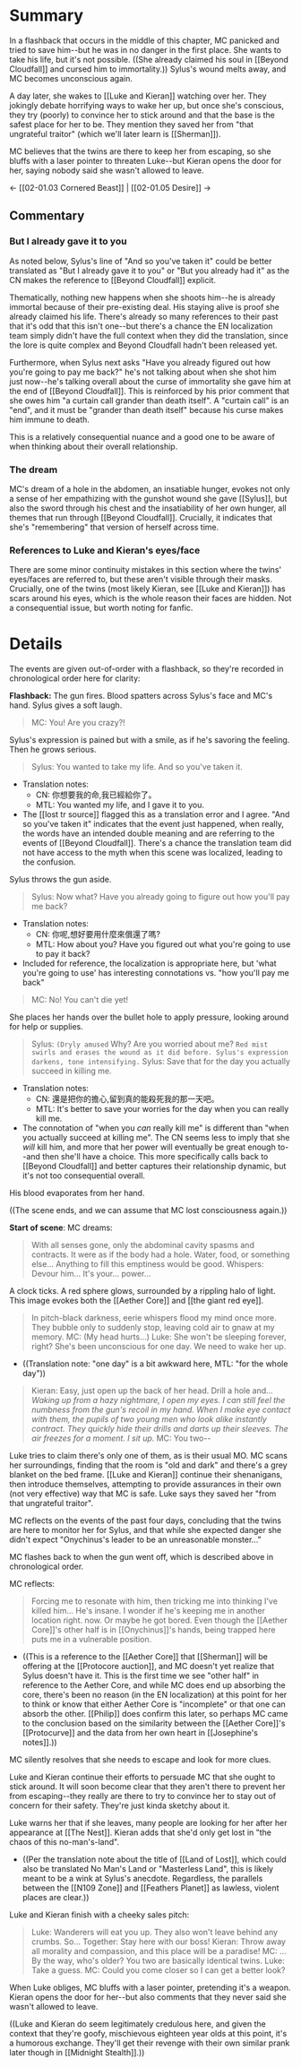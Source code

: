 # Summary
In a flashback that occurs in the middle of this chapter, MC panicked and tried to save him--but he was in no danger in the first place. She wants to take his life, but it's not possible. ((She already claimed his soul in [[Beyond Cloudfall]] and cursed him to immortality.)) Sylus's wound melts away, and MC becomes unconscious again.

A day later, she wakes to [[Luke and Kieran]] watching over her. They jokingly debate horrifying ways to wake her up, but once she's conscious, they try (poorly) to convince her to stick around and that the base is the safest place for her to be. They mention they saved her from "that ungrateful traitor" (which we'll later learn is [[Sherman]]).

MC believes that the twins are there to keep her from escaping, so she bluffs with a laser pointer to threaten Luke--but Kieran opens the door for her, saying nobody said she wasn't allowed to leave.

← [[02-01.03 Cornered Beast]] | [[02-01.05 Desire]] →
## Commentary

### But I already gave it to you
As noted below, Sylus's line of "And so you've taken it" could be better translated as "But I already gave it to you" or "But you already had it" as the CN makes the reference to [[Beyond Cloudfall]] explicit. 

Thematically, nothing new happens when she shoots him--he is already immortal because of their pre-existing deal. His staying alive is proof she already claimed his life. There's already so many references to their past that it's odd that this isn't one--but there's a chance the EN localization team simply didn't have the full context when they did the translation, since the lore is quite complex and Beyond Cloudfall hadn't been released yet.

Furthermore, when Sylus next asks "Have you already figured out how you're going to pay me back?" he's not talking about when she shot him just now--he's talking overall about the curse of immortality she gave him at the end of [[Beyond Cloudfall]]. This is reinforced by his prior comment that she owes him "a curtain call grander than death itself". A "curtain call" is an "end", and it must be "grander than death itself" because his curse makes him immune to death.

This is a relatively consequential nuance and a good one to be aware of when thinking about their overall relationship.

### The dream
MC's dream of a hole in the abdomen, an insatiable hunger, evokes not only a sense of her empathizing with the gunshot wound she gave [[Sylus]], but also the sword through his chest and the insatiability of her own hunger, all themes that run through [[Beyond Cloudfall]]. Crucially, it indicates that she's "remembering" that version of herself across time.

### References to Luke and Kieran's eyes/face
There are some minor continuity mistakes in this section where the twins' eyes/faces are referred to, but these aren't visible through their masks. Crucially, one of the twins (most likely Kieran, see [[Luke and Kieran]]) has scars around his eyes, which is the whole reason their faces are hidden. Not a consequential issue, but worth noting for fanfic.

# Details
The events are given out-of-order with a flashback, so they're recorded in chronological order here for clarity:

**Flashback:**
The gun fires. Blood spatters across Sylus's face and MC's hand. Sylus gives a soft laugh.
> MC: You! Are you crazy?!

Sylus's expression is pained but with a smile, as if he's savoring the feeling. Then he grows serious.
> Sylus: You wanted to take my life. And so you've taken it.
* Translation notes:
	* CN: 你想要我的命,我已經給你了。
	* MTL: You wanted my life, and I gave it to you.
* The [[lost tr source]] flagged this as a translation error and I agree. "And so you've taken it" indicates that the event just happened, when really, the words have an intended double meaning and are referring to the events of [[Beyond Cloudfall]]. There's a chance the translation team did not have access to the myth when this scene was localized, leading to the confusion.

Sylus throws the gun aside.

> Sylus: Now what? Have you already going to figure out how you'll pay me back?
* Translation notes:
	* CN: 你呢,想好要用什麼來償還了嗎?
	* MTL: How about you? Have you figured out what you're going to use to pay it back?
* Included for reference, the localization is appropriate here, but 'what you're going to use' has interesting connotations vs. "how you'll pay me back"

> MC: No! You can't die yet!

She places her hands over the bullet hole to apply pressure, looking around for help or supplies.

> Sylus: `(Dryly amused` Why? Are you worried about me? 
> `Red mist swirls and erases the wound as it did before. Sylus's expression darkens, tone intensifying.`
> Sylus: Save that for the day you actually succeed in killing me.
* Translation notes:
	* CN: 還是把你的擔心,留到真的能殺死我的那一天吧。
	* MTL: It's better to save your worries for the day when you can really kill me.
* The connotation of "when you *can* really kill me" is different than "when you actually succeed at killing me". The CN seems less to imply that she *will* kill him, and more that her power will eventually be great enough to--and then she'll have a choice. This more specifically calls back to [[Beyond Cloudfall]] and better captures their relationship dynamic, but it's not too consequential overall.

His blood evaporates from her hand.

((The scene ends, and we can assume that MC lost consciousness again.))


**Start of scene**:
MC dreams:
> With all senses gone, only the abdominal cavity spasms and contracts. It were as if the body had a hole. Water, food, or something else... Anything to fill this emptiness would be good.
> Whispers: Devour him... It's your... power...

A clock ticks. A red sphere glows, surrounded by a rippling halo of light. This image evokes both the [[Aether Core]] and [[the giant red eye]].

> In pitch-black darkness, eerie whispers flood my mind once more. They bubble only to suddenly stop, leaving cold air to gnaw at my memory.
> MC: (My head hurts...)
> Luke: She won't be sleeping forever, right? She's been unconscious for one day. We need to wake her up.
* ((Translation note: "one day" is a bit awkward here, MTL: "for the whole day"))
> Kieran: Easy, just open up the back of her head. Drill a hole and...
> *Waking up from a hazy nightmare, I open my eyes. I can still feel the numbness from the gun's recoil in my hand.
> When I make eye contact with them, the pupils of two young men who look alike instantly contract. They quickly hide their drills and darts up their sleeves.
> The air freezes for a moment. I sit up.*
> MC: You two--

Luke tries to claim there's only one of them, as is their usual MO. MC scans her surroundings, finding that the room is "old and dark" and there's a grey blanket on the bed frame. [[Luke and Kieran]] continue their shenanigans, then introduce themselves, attempting to provide assurances in their own (not very effective) way that MC is safe. Luke says they saved her "from that ungrateful traitor".

MC reflects on the events of the past four days, concluding that the twins are here to monitor her for Sylus, and that while she expected danger she didn't expect "Onychinus's leader to be an unreasonable monster..."

MC flashes back to when the gun went off, which is described above in chronological order.

MC reflects:
> Forcing me to resonate with him, then tricking me into thinking I've killed him... He's insane.
> I wonder if he's keeping me in another location right. now. Or maybe he got bored. 
> Even though the [[Aether Core]]'s other half is in [[Onychinus]]'s hands, being trapped here puts me in a vulnerable position.
* ((This is a reference to the [[Aether Core]] that [[Sherman]] will be offering at the [[Protocore auction]], and MC doesn't yet realize that Sylus doesn't have it. This is the first time we see "other half" in reference to the Aether Core, and while MC does end up absorbing the core, there's been no reason (in the EN localization) at this point for her to think or know that either Aether Core is "incomplete" or that one can absorb the other. [[Philip]] does confirm this later, so perhaps MC came to the conclusion based on the similarity between the [[Aether Core]]'s [[Protocurve]] and the data from her own heart in [[Josephine's notes]].))

MC silently resolves that she needs to escape and look for more clues.

Luke and Kieran continue their efforts to persuade MC that she ought to stick around. It will soon become clear that they aren't there to prevent her from escaping--they really are there to try to convince her to stay out of concern for their safety. They're just kinda sketchy about it. 

Luke warns her that if she leaves, many people are looking for her after her appearance at [[The Nest]]. Kieran adds that she'd only get lost in "the chaos of this no-man's-land".
* ((Per the translation note about the title of [[Land of Lost]], which could also be translated No Man's Land or "Masterless Land", this is likely meant to be a wink at Sylus's anecdote. Regardless, the parallels between the [[N109 Zone]] and [[Feathers Planet]] as lawless, violent places are clear.))

Luke and Kieran finish with a cheeky sales pitch:
> Luke: Wanderers will eat you up. They also won't leave behind any crumbs. So...
> Together: Stay here with our boss!
> Kieran: Throw away all morality and compassion, and this place will be a paradise!
> MC: ... By the way, who's older? You two are basically identical twins.
> Luke: Take a guess.
> MC: Could you come closer so I can get a better look?

When Luke obliges, MC bluffs with a laser pointer, pretending it's a weapon. Kieran opens the door for her--but also comments that they never said she wasn't allowed to leave.

((Luke and Kieran do seem legitimately credulous here, and given the context that they're goofy, mischievous eighteen year olds at this point, it's a humorous exchange. They'll get their revenge with their own similar prank later though in [[Midnight Stealth]].))




